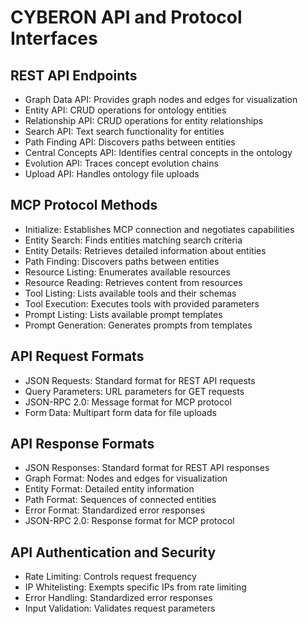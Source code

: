 # CYBERON API and Protocol Interfaces

## REST API Endpoints
- Graph Data API: Provides graph nodes and edges for visualization
- Entity API: CRUD operations for ontology entities
- Relationship API: CRUD operations for entity relationships
- Search API: Text search functionality for entities
- Path Finding API: Discovers paths between entities
- Central Concepts API: Identifies central concepts in the ontology
- Evolution API: Traces concept evolution chains
- Upload API: Handles ontology file uploads

## MCP Protocol Methods
- Initialize: Establishes MCP connection and negotiates capabilities
- Entity Search: Finds entities matching search criteria
- Entity Details: Retrieves detailed information about entities
- Path Finding: Discovers paths between entities
- Resource Listing: Enumerates available resources
- Resource Reading: Retrieves content from resources
- Tool Listing: Lists available tools and their schemas
- Tool Execution: Executes tools with provided parameters
- Prompt Listing: Lists available prompt templates
- Prompt Generation: Generates prompts from templates

## API Request Formats
- JSON Requests: Standard format for REST API requests
- Query Parameters: URL parameters for GET requests
- JSON-RPC 2.0: Message format for MCP protocol
- Form Data: Multipart form data for file uploads

## API Response Formats
- JSON Responses: Standard format for REST API responses
- Graph Format: Nodes and edges for visualization
- Entity Format: Detailed entity information
- Path Format: Sequences of connected entities
- Error Format: Standardized error responses
- JSON-RPC 2.0: Response format for MCP protocol

## API Authentication and Security
- Rate Limiting: Controls request frequency
- IP Whitelisting: Exempts specific IPs from rate limiting
- Error Handling: Standardized error responses
- Input Validation: Validates request parameters
